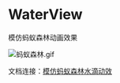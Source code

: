 # WaterView
模仿蚂蚁森林动画效果

![蚂蚁森林.gif](http://upload-images.jianshu.io/upload_images/1744409-e818d7cbbc01189e.gif?imageMogr2/auto-orient/strip%7CimageView2/2/w/1240)

文档连接：[模仿蚂蚁森林水滴动效](https://www.jianshu.com/p/cc526bb34414)
